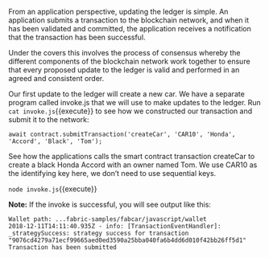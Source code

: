 From an application perspective, updating the ledger is simple. An application submits a transaction to the blockchain network, and when it has been validated and committed, the application receives a notification that the transaction has been successful. 


Under the covers this involves the process of consensus whereby the different components of the blockchain network work together to ensure that every proposed update to the ledger is valid and performed in an agreed and consistent order.

Our first update to the ledger will create a new car. We have a separate program called invoke.js that we will use to make updates to the ledger. Run `cat invoke.js`{{execute}} to see how we constructed our transaction and submit it to the network:
```
await contract.submitTransaction('createCar', 'CAR10', 'Honda', 'Accord', 'Black', 'Tom');
```

See how the applications calls the smart contract transaction createCar to create a black Honda Accord with an owner named Tom. We use CAR10 as the identifying key here, we don’t need to use sequential keys.

`node invoke.js`{{execute}}

**Note:** If the invoke is successful, you will see output like this:
```
Wallet path: ...fabric-samples/fabcar/javascript/wallet
2018-12-11T14:11:40.935Z - info: [TransactionEventHandler]: _strategySuccess: strategy success for transaction "9076cd4279a71ecf99665aed0ed3590a25bba040fa6b4dd6d010f42bb26ff5d1"
Transaction has been submitted
````